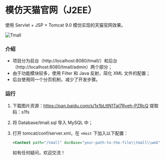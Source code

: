 # 模仿天猫官网（J2EE）

使用 Servlet + JSP + Tomcat 9.0 模仿实现的天猫官网效果。

![Tmall](http://github.com/Avicii4/tmall/raw/master/tmall/jpg)

### 介绍

* 项目分为前台（http://localhost:8080/tmall/）和后台（http://localhost:8080/tmall/admin）两个部分；
* 由于功能模块较多，使用 Filter 和 Java 反射，简化 XML 文件的配置；
* 后台使用同一个分页机制，减少了开发步骤。

### 运行

1. 下载图片资源：https://pan.baidu.com/s/1x1bLttN1TaI7Rveh-PZRcQ 提取码：s1fs 

2. 将 Database/tmall.sql 导入 MySQL 中；

3. 打开 tomcat/conf/server.xml，在 `<Host` 下加入以下配置：

   ```xml
   <Context path="/tmall" docBase="your-path-to-the-file\\tmall\\web" debug="0" reloadable="false" />
   ```

   如有任何疑问，欢迎交流！


